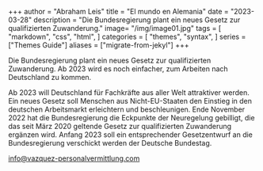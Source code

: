 +++
author = "Abraham Leis"
title = "El mundo en Alemania"
date = "2023-03-28"
description = "Die Bundesregierung plant ein neues Gesetz zur qualifizierten Zuwanderung."
image= "/img/image01.jpg"
tags = [
    "markdown",
    "css",
    "html",
]
categories = [
    "themes",
    "syntax",
]
series = ["Themes Guide"]
aliases = ["migrate-from-jekyl"]
+++

Die Bundesregierung plant ein neues Gesetz zur qualifizierten Zuwanderung. Ab 2023 wird es noch einfacher, zum Arbeiten nach Deutschland zu kommen.
<!--more-->
Ab 2023 will Deutschland für Fachkräfte aus aller Welt attraktiver werden. Ein neues Gesetz soll Menschen aus Nicht-EU-Staaten den Einstieg in den deutschen Arbeitsmarkt erleichtern und beschleunigen. Ende November 2022 hat die Bundesregierung die Eckpunkte der Neuregelung gebilligt, die das seit März 2020 geltende Gesetz zur qualifizierten Zuwanderung ergänzen wird. Anfang 2023 soll ein entsprechender Gesetzentwurf an die Bundesregierung verschickt werden der Deutsche Bundestag.

info@vazquez-personalvermittlung.com	
